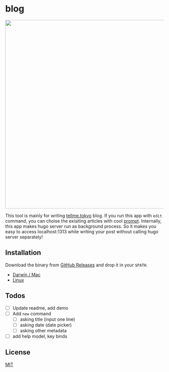 blog
====

<p align="center">
  <img src="screenshot.png" width="600">
</p>

This tool is mainly for writing [tellme.tokyo](https://github.com/babarot/tellme.tokyo) blog. If you run this app with `edit` command, you can choise the exisiting articles with cool [prompt](https://github.com/manifoldco/promptui). Internally, this app makes hugo server run as background process. So it makes you easy to access localhost:1313 while writing your post without calling hugo server separately!

## Installation

Download the binary from [GitHub Releases][release] and drop it in your `$PATH`.

- [Darwin / Mac][release]
- [Linux][release]

## Todos

- [ ] Update readme, add demo
- [ ] Add `new` command
  - [ ] asking title (input one line)
  - [ ] asking date (date picker)
  - [ ] asking other metadata
- [ ] add help model, key binds

## License

[MIT][license]


[release]: https://github.com/babarot/blog/releases/latest
[license]: https://babarot.mit-license.org
